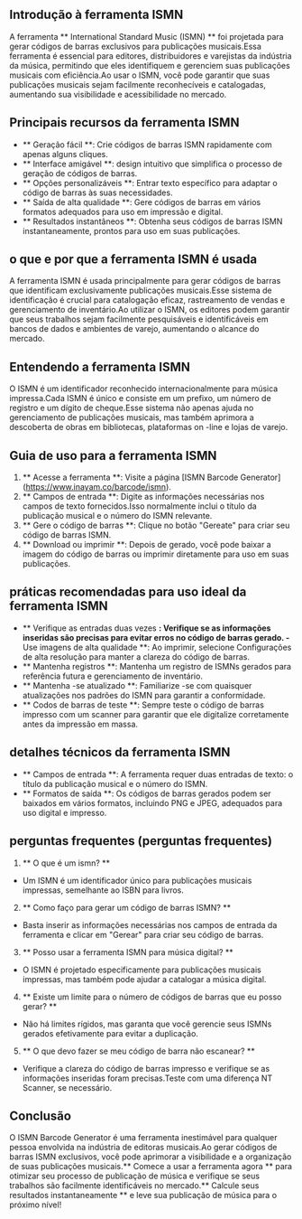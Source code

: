 ## Introdução à ferramenta ISMN

A ferramenta ** International Standard Music (ISMN) ** foi projetada para gerar códigos de barras exclusivos para publicações musicais.Essa ferramenta é essencial para editores, distribuidores e varejistas da indústria da música, permitindo que eles identifiquem e gerenciem suas publicações musicais com eficiência.Ao usar o ISMN, você pode garantir que suas publicações musicais sejam facilmente reconhecíveis e catalogadas, aumentando sua visibilidade e acessibilidade no mercado.

## Principais recursos da ferramenta ISMN

- ** Geração fácil **: Crie códigos de barras ISMN rapidamente com apenas alguns cliques.
- ** Interface amigável **: design intuitivo que simplifica o processo de geração de códigos de barras.
- ** Opções personalizáveis ​​**: Entrar texto específico para adaptar o código de barras às suas necessidades.
- ** Saída de alta qualidade **: Gere códigos de barras em vários formatos adequados para uso em impressão e digital.
- ** Resultados instantâneos **: Obtenha seus códigos de barras ISMN instantaneamente, prontos para uso em suas publicações.

## o que e por que a ferramenta ISMN é usada

A ferramenta ISMN é usada principalmente para gerar códigos de barras que identificam exclusivamente publicações musicais.Esse sistema de identificação é crucial para catalogação eficaz, rastreamento de vendas e gerenciamento de inventário.Ao utilizar o ISMN, os editores podem garantir que seus trabalhos sejam facilmente pesquisáveis ​​e identificáveis ​​em bancos de dados e ambientes de varejo, aumentando o alcance do mercado.

## Entendendo a ferramenta ISMN

O ISMN é um identificador reconhecido internacionalmente para música impressa.Cada ISMN é único e consiste em um prefixo, um número de registro e um dígito de cheque.Esse sistema não apenas ajuda no gerenciamento de publicações musicais, mas também aprimora a descoberta de obras em bibliotecas, plataformas on -line e lojas de varejo.

## Guia de uso para a ferramenta ISMN

1. ** Acesse a ferramenta **: Visite a página [ISMN Barcode Generator] (https://www.inayam.co/barcode/ismn).
2. ** Campos de entrada **: Digite as informações necessárias nos campos de texto fornecidos.Isso normalmente inclui o título da publicação musical e o número do ISMN relevante.
3. ** Gere o código de barras **: Clique no botão "Gereate" para criar seu código de barras ISMN.
4. ** Download ou imprimir **: Depois de gerado, você pode baixar a imagem do código de barras ou imprimir diretamente para uso em suas publicações.

## práticas recomendadas para uso ideal da ferramenta ISMN

- ** Verifique as entradas duas vezes **: Verifique se as informações inseridas são precisas para evitar erros no código de barras gerado.
-** Use imagens de alta qualidade **: Ao imprimir, selecione Configurações de alta resolução para manter a clareza do código de barras.
- ** Mantenha registros **: Mantenha um registro de ISMNs gerados para referência futura e gerenciamento de inventário.
- ** Mantenha -se atualizado **: Familiarize -se com quaisquer atualizações nos padrões do ISMN para garantir a conformidade.
- ** Codos de barras de teste **: Sempre teste o código de barras impresso com um scanner para garantir que ele digitalize corretamente antes da impressão em massa.

## detalhes técnicos da ferramenta ISMN

- ** Campos de entrada **: A ferramenta requer duas entradas de texto: o título da publicação musical e o número do ISMN.
- ** Formatos de saída **: Os códigos de barras gerados podem ser baixados em vários formatos, incluindo PNG e JPEG, adequados para uso digital e impresso.

## perguntas frequentes (perguntas frequentes)

1. ** O que é um ismn? **
- Um ISMN é um identificador único para publicações musicais impressas, semelhante ao ISBN para livros.

2. ** Como faço para gerar um código de barras ISMN? **
- Basta inserir as informações necessárias nos campos de entrada da ferramenta e clicar em "Gerear" para criar seu código de barras.

3. ** Posso usar a ferramenta ISMN para música digital? **
- O ISMN é projetado especificamente para publicações musicais impressas, mas também pode ajudar a catalogar a música digital.

4. ** Existe um limite para o número de códigos de barras que eu posso gerar? **
- Não há limites rígidos, mas garanta que você gerencie seus ISMNs gerados efetivamente para evitar a duplicação.

5. ** O que devo fazer se meu código de barra não escanear? **
- Verifique a clareza do código de barras impresso e verifique se as informações inseridas foram precisas.Teste com uma diferença NT Scanner, se necessário.

## Conclusão

O ISMN Barcode Generator é uma ferramenta inestimável para qualquer pessoa envolvida na indústria de editoras musicais.Ao gerar códigos de barras ISMN exclusivos, você pode aprimorar a visibilidade e a organização de suas publicações musicais.** Comece a usar a ferramenta agora ** para otimizar seu processo de publicação de música e verifique se seus trabalhos são facilmente identificáveis ​​no mercado.** Calcule seus resultados instantaneamente ** e leve sua publicação de música para o próximo nível!